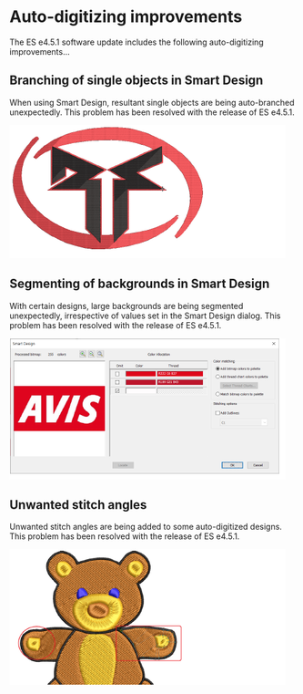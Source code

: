 # Auto-digitizing improvements

The ES e4.5.1 software update includes the following auto-digitizing improvements…

## Branching of single objects in Smart Design

When using Smart Design, resultant single objects are being auto-branched unexpectedly. This problem has been resolved with the release of ES e4.5.1.

![Smart_Design_Rockford.png](assets/Smart_Design_Rockford.png)

## Segmenting of backgrounds in Smart Design

With certain designs, large backgrounds are being segmented unexpectedly, irrespective of values set in the Smart Design dialog. This problem has been resolved with the release of ES e4.5.1.

![AvisLogoSmartDesign.png](assets/AvisLogoSmartDesign.png)

## Unwanted stitch angles

Unwanted stitch angles are being added to some auto-digitized designs. This problem has been resolved with the release of ES e4.5.1.

![SmartDesignUnwantedAngles.png](assets/SmartDesignUnwantedAngles.png)
